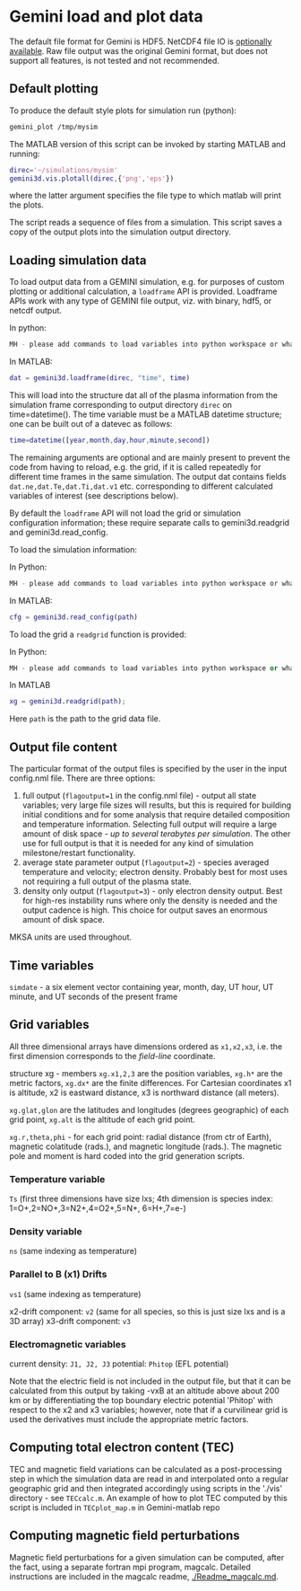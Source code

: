 # Gemini load and plot data

The default file format for Gemini is HDF5.
NetCDF4 file IO is [optionally available](./Readme_cmake.md).
Raw file output was the original Gemini format, but does not support all features, is not tested and not recommended.


## Default plotting

To produce the default style plots for simulation run (python):

```sh
gemini_plot /tmp/mysim
```

The MATLAB version of this script can be invoked by starting MATLAB and running:

```matlab
direc='~/simulations/mysim'
gemini3d.vis.plotall(direc,{'png','eps'})
```
where the latter argument specifies the file type to which matlab will print the plots.

The script reads a sequence of files from a simulation.
This script saves a copy of the output plots into the simulation output directory.


## Loading simulation data

To load output data from a GEMINI simulation, e.g. for purposes of custom plotting or additional calculation, a `loadframe` API is provided.  Loadframe APIs work with any type of GEMINI file output, viz. with binary, hdf5, or netcdf output.

In python:

```sh
MH - please add commands to load variables into python workspace or whatever it is called.
```

In MATLAB:

```matlab
dat = gemini3d.loadframe(direc, "time", time)
```
This will load into the structure dat all of the plasma information from the simulation frame corresponding to output directory `direc` on time=datetime().  The time variable must be a MATLAB datetime structure; one can be built out of a datevec as follows:

```matlab
time=datetime([year,month,day,hour,minute,second])
```

The remaining arguments are optional and are mainly present to prevent the code from having to reload, e.g. the grid, if it is called repeatedly for different time frames in the same simulation.  The output dat contains fields `dat.ne,dat.Te,dat.Ti,dat.v1` etc. corresponding to different calculated variables of interest (see descriptions below).

By default the `loadframe` API will not load the grid or simulation configuration information; these require separate calls to gemini3d.readgrid and gemini3d.read_config.  

To load the simulation information:

In Python:

```sh
MH - please add commands to load variables into python workspace or whatever it is called.
```

In MATLAB:

```matlab
cfg = gemini3d.read_config(path)
```

To load the grid a `readgrid` function is provided:

In Python:

```python
MH - please add commands to load variables into python workspace or whatever it is called.
```

In MATLAB

```matlab
xg = gemini3d.readgrid(path);
```
Here `path` is the path to the grid data file.


## Output file content

The particular format of the output files is specified by the user in the input config.nml file.  There are three options:

1. full output (`flagoutput=1` in the config.nml file) - output all state variables; very large file sizes will results, but this is required for building initial conditions and for some analysis that require detailed composition and temperature information.  Selecting full output will require a large amount of disk space  - *up to several terabytes per simulation*.  The other use for full output is that it is needed for any kind of simulation milestone/restart functionality.
2. average state parameter output (`flagoutput=2`) - species averaged temperature and velocity; electron density.  Probably best for most uses not requiring a full output of the plasma state.
3. density only output (`flagoutput=3`) - only electron density output.  Best for high-res instability runs where only the density is needed and the output cadence is high.  This choice for output saves an enormous amount of disk space.

MKSA units are used throughout.


## Time variables

`simdate` - a six element vector containing year, month, day, UT hour, UT minute, and UT seconds of the present frame


## Grid variables

<!--x1,x2,x3 - x1 is altitude (z in plots), x2 is east (x in plots), x3 north (y in plots); the sizes of these variables are stored in lxs.-->

All three dimensional arrays have dimensions ordered as `x1,x2,x3`, i.e. the first dimension corresponds to the *field-line* coordinate.

structure xg - members `xg.x1,2,3` are the position variables, `xg.h*` are the metric factors, `xg.dx*` are the finite differences.  For Cartesian coordinates x1 is altitude, x2 is eastward distance, x3 is northward distance (all meters).

`xg.glat,glon` are the latitudes and longitudes (degrees geographic) of each grid point, `xg.alt` is the altitude of each grid point.

`xg.r,theta,phi` - for each grid point:  radial distance (from ctr of Earth), magnetic colatitude (rads.), and magnetic longitude (rads.).  The magnetic pole and moment is hard coded into the grid generation scripts.

### Temperature variable

`Ts` (first three dimensions have size lxs; 4th dimension is species index:  1=O+,2=NO+,3=N2+,4=O2+,5=N+, 6=H+,7=e-)

### Density variable

`ns` (same indexing as temperature)

### Parallel to **B** (x1) Drifts

`vs1` (same indexing as temperature)

x2-drift component:  `v2` (same for all species, so this is just size lxs and is a 3D array)
x3-drift component:  `v3`

### Electromagnetic variables

current density:  `J1, J2, J3`
potential:  `Phitop` (EFL potential)

Note that the electric field is not included in the output file, but that it can be calculated from this output by taking -vxB at an altitude above about 200 km or by differentiating the top boundary electric potential 'Phitop' with respect to the x2 and x3 variables; however, note that if a curvilinear grid is used the derivatives must include the appropriate metric factors.


## Computing total electron content (TEC)

TEC and magnetic field variations can be calculated as a post-processing step in which the simulation data are read in and interpolated onto a regular geographic grid and then integrated accordingly using scripts in the './vis' directory - see `TECcalc.m`.
An example of how to plot TEC computed by this script is included in `TECplot_map.m` in Gemini-matlab repo


## Computing magnetic field perturbations

Magnetic field perturbations for a given simulation can be computed, after the fact, using a separate fortran mpi program, magcalc.
Detailed instructions are included in the magcalc readme, [./Readme_magcalc.md](./Readme_magcalc.md).
